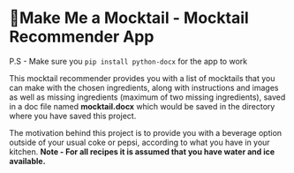 # 🍹Make Me a Mocktail - Mocktail Recommender App

P.S - Make sure you `pip install python-docx` for the app to work 

This mocktail recommender provides you with a list of mocktails that you can make with the chosen ingredients, along with instructions and images as well as missing ingredients (maximum of two missing ingredients), saved in a doc file named **mocktail.docx** which would be saved in the directory where you have saved this project.

The motivation behind this project is to provide you with a beverage option outside of your usual coke or pepsi, according to what you have in your kitchen.
**Note - For all recipes it is assumed that you have water and ice available.**

